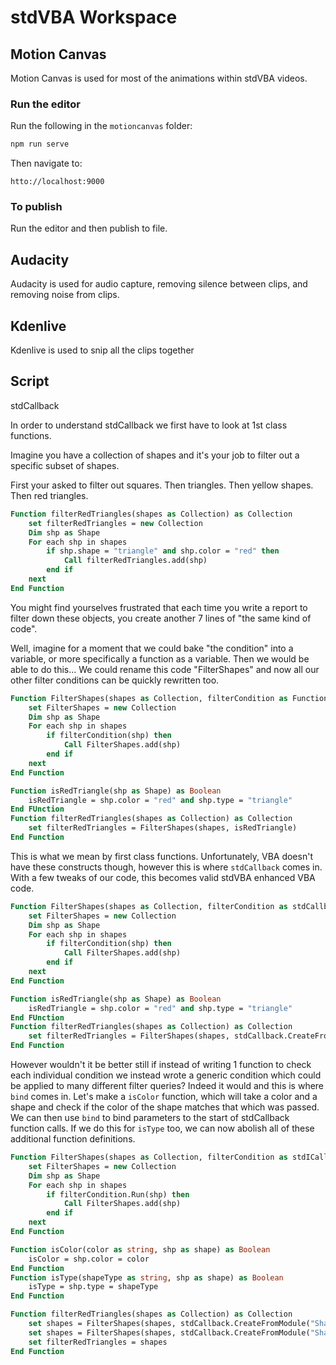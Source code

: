 # stdVBA Workspace

## Motion Canvas

Motion Canvas is used for most of the animations within stdVBA videos.

### Run the editor

Run the following in the `motioncanvas` folder:

```bash
npm run serve
```

Then navigate to:

```
htto://localhost:9000
```

### To publish

Run the editor and then publish to file.

## Audacity

Audacity is used for audio capture, removing silence between clips, and removing noise from clips.

## Kdenlive

Kdenlive is used to snip all the clips together 

## Script

stdCallback

In order to understand stdCallback we first have to look at 1st class functions.

Imagine you have a collection of shapes and it's your job to filter out a specific subset of shapes.

First your asked to filter out squares.
Then triangles.
Then yellow shapes.
Then red triangles.

```vb
Function filterRedTriangles(shapes as Collection) as Collection
    set filterRedTriangles = new Collection
    Dim shp as Shape
    For each shp in shapes
        if shp.shape = "triangle" and shp.color = "red" then
            Call filterRedTriangles.add(shp)
        end if
    next
End Function
```

You might find yourselves frustrated that each time you write a report to filter down these objects, you create another 7 lines of "the same kind of code".

Well, imagine for a moment that we could bake "the condition" into a variable, or more specifically a function as a variable. Then we would be able to do this...
We could rename this code "FilterShapes" and now all our other filter conditions can be quickly rewritten too.

```vb
Function FilterShapes(shapes as Collection, filterCondition as Function) as Collection
    set FilterShapes = new Collection
    Dim shp as Shape
    For each shp in shapes
        if filterCondition(shp) then
            Call FilterShapes.add(shp)
        end if
    next
End Function

Function isRedTriangle(shp as Shape) as Boolean
    isRedTriangle = shp.color = "red" and shp.type = "triangle"
End FUnction
Function filterRedTriangles(shapes as Collection) as Collection
    set filterRedTriangles = FilterShapes(shapes, isRedTriangle)
End Function
```

This is what we mean by first class functions. Unfortunately, VBA doesn't have these constructs though, however this is where `stdCallback` comes in. With a few tweaks of our code, this becomes valid stdVBA enhanced VBA code.

```vb
Function FilterShapes(shapes as Collection, filterCondition as stdCallback) as Collection
    set FilterShapes = new Collection
    Dim shp as Shape
    For each shp in shapes
        if filterCondition(shp) then
            Call FilterShapes.add(shp)
        end if
    next
End Function

Function isRedTriangle(shp as Shape) as Boolean
    isRedTriangle = shp.color = "red" and shp.type = "triangle"
End FUnction
Function filterRedTriangles(shapes as Collection) as Collection
    set filterRedTriangles = FilterShapes(shapes, stdCallback.CreateFromModule("ShapeFilters", "isRedTriangle"))
End Function
```

However wouldn't it be better still if instead of writing 1 function to check each individual condition we instead wrote a generic condition which could be applied to many different filter queries? Indeed it would and this is where `bind` comes in.
Let's make a `isColor` function, which will take a color and a shape and check if the color of the shape matches that which was passed. We can then use `bind` to bind parameters to the start of stdCallback function calls. If we do this for `isType` too, we can now abolish all of these additional function definitions.

```vb
Function FilterShapes(shapes as Collection, filterCondition as stdICallable) as Collection
    set FilterShapes = new Collection
    Dim shp as Shape
    For each shp in shapes
        if filterCondition.Run(shp) then
            Call FilterShapes.add(shp)
        end if
    next
End Function

Function isColor(color as string, shp as shape) as Boolean
    isColor = shp.color = color
End Function
Function isType(shapeType as string, shp as shape) as Boolean
    isType = shp.type = shapeType
End Function

Function filterRedTriangles(shapes as Collection) as Collection
    set shapes = FilterShapes(shapes, stdCallback.CreateFromModule("ShapeFilters", "isColor").bind("red"))
    set shapes = FilterShapes(shapes, stdCallback.CreateFromModule("ShapeFilters", "isType").bind("triangle"))
    set filterRedTriangles = shapes
End Function
```



